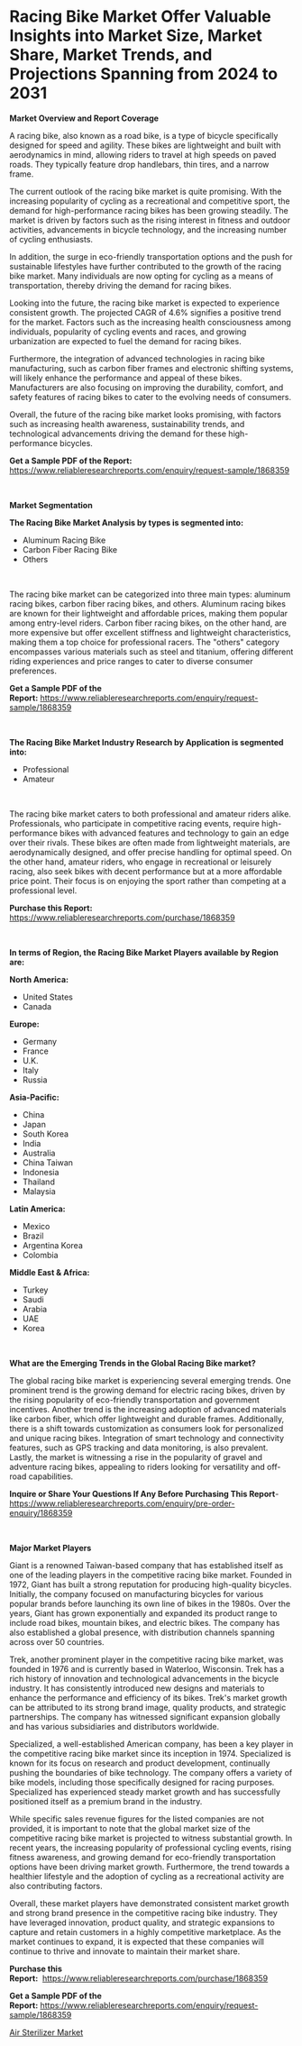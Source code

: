 <p><h1>Racing Bike Market Offer Valuable Insights into Market Size, Market Share, Market Trends, and Projections Spanning from 2024 to 2031</h1></p><p><strong>Market Overview and Report Coverage</strong></p>
<p><p>A racing bike, also known as a road bike, is a type of bicycle specifically designed for speed and agility. These bikes are lightweight and built with aerodynamics in mind, allowing riders to travel at high speeds on paved roads. They typically feature drop handlebars, thin tires, and a narrow frame.</p><p>The current outlook of the racing bike market is quite promising. With the increasing popularity of cycling as a recreational and competitive sport, the demand for high-performance racing bikes has been growing steadily. The market is driven by factors such as the rising interest in fitness and outdoor activities, advancements in bicycle technology, and the increasing number of cycling enthusiasts.</p><p>In addition, the surge in eco-friendly transportation options and the push for sustainable lifestyles have further contributed to the growth of the racing bike market. Many individuals are now opting for cycling as a means of transportation, thereby driving the demand for racing bikes.</p><p>Looking into the future, the racing bike market is expected to experience consistent growth. The projected CAGR of 4.6% signifies a positive trend for the market. Factors such as the increasing health consciousness among individuals, popularity of cycling events and races, and growing urbanization are expected to fuel the demand for racing bikes.</p><p>Furthermore, the integration of advanced technologies in racing bike manufacturing, such as carbon fiber frames and electronic shifting systems, will likely enhance the performance and appeal of these bikes. Manufacturers are also focusing on improving the durability, comfort, and safety features of racing bikes to cater to the evolving needs of consumers.</p><p>Overall, the future of the racing bike market looks promising, with factors such as increasing health awareness, sustainability trends, and technological advancements driving the demand for these high-performance bicycles.</p></p>
<p><strong>Get a Sample PDF of the Report:</strong> <a href="https://www.reliableresearchreports.com/enquiry/request-sample/1868359">https://www.reliableresearchreports.com/enquiry/request-sample/1868359</a></p>
<p>&nbsp;</p>
<p><strong>Market Segmentation</strong></p>
<p><strong>The Racing Bike Market Analysis by types is segmented into:</strong></p>
<p><ul><li>Aluminum Racing Bike</li><li>Carbon Fiber Racing Bike</li><li>Others</li></ul></p>
<p>&nbsp;</p>
<p><p>The racing bike market can be categorized into three main types: aluminum racing bikes, carbon fiber racing bikes, and others. Aluminum racing bikes are known for their lightweight and affordable prices, making them popular among entry-level riders. Carbon fiber racing bikes, on the other hand, are more expensive but offer excellent stiffness and lightweight characteristics, making them a top choice for professional racers. The "others" category encompasses various materials such as steel and titanium, offering different riding experiences and price ranges to cater to diverse consumer preferences.</p></p>
<p><strong>Get a Sample PDF of the Report:</strong>&nbsp;<a href="https://www.reliableresearchreports.com/enquiry/request-sample/1868359">https://www.reliableresearchreports.com/enquiry/request-sample/1868359</a></p>
<p>&nbsp;</p>
<p><strong>The Racing Bike Market Industry Research by Application is segmented into:</strong></p>
<p><ul><li>Professional</li><li>Amateur</li></ul></p>
<p>&nbsp;</p>
<p><p>The racing bike market caters to both professional and amateur riders alike. Professionals, who participate in competitive racing events, require high-performance bikes with advanced features and technology to gain an edge over their rivals. These bikes are often made from lightweight materials, are aerodynamically designed, and offer precise handling for optimal speed. On the other hand, amateur riders, who engage in recreational or leisurely racing, also seek bikes with decent performance but at a more affordable price point. Their focus is on enjoying the sport rather than competing at a professional level.</p></p>
<p><strong>Purchase this Report:</strong>&nbsp; <a href="https://www.reliableresearchreports.com/purchase/1868359">https://www.reliableresearchreports.com/purchase/1868359</a></p>
<p>&nbsp;</p>
<p><strong>In terms of Region, the Racing Bike Market Players available by Region are:</strong></p>
<p>
    <p> <strong> North America: </strong>
        <ul>
            <li>United States</li>
            <li>Canada</li>
        </ul>
        </p> 
    <p> <strong> Europe: </strong>
        <ul>
            <li>Germany</li>
            <li>France</li>
            <li>U.K.</li>
            <li>Italy</li>
            <li>Russia</li>
        </ul>
        </p> 
    <p> <strong> Asia-Pacific: </strong>
        <ul>
            <li>China</li>
            <li>Japan</li>
            <li>South Korea</li>
            <li>India</li>
            <li>Australia</li>
            <li>China Taiwan</li>
            <li>Indonesia</li>
            <li>Thailand</li>
            <li>Malaysia</li>
        </ul>
        </p> 
    <p> <strong> Latin America: </strong>
        <ul>
            <li>Mexico</li>
            <li>Brazil</li>
            <li>Argentina Korea</li>
            <li>Colombia</li>
        </ul>
        </p> 
    <p> <strong> Middle East & Africa: </strong>
        <ul>
            <li>Turkey</li>
            <li>Saudi</li>
            <li>Arabia</li>
            <li>UAE</li>
            <li>Korea</li>
        </ul>
    </p>
    </p>
<p>&nbsp;</p>
<p><strong>What are the Emerging Trends in the Global Racing Bike market?</strong></p>
<p><p>The global racing bike market is experiencing several emerging trends. One prominent trend is the growing demand for electric racing bikes, driven by the rising popularity of eco-friendly transportation and government incentives. Another trend is the increasing adoption of advanced materials like carbon fiber, which offer lightweight and durable frames. Additionally, there is a shift towards customization as consumers look for personalized and unique racing bikes. Integration of smart technology and connectivity features, such as GPS tracking and data monitoring, is also prevalent. Lastly, the market is witnessing a rise in the popularity of gravel and adventure racing bikes, appealing to riders looking for versatility and off-road capabilities.</p></p>
<p><strong>Inquire or Share Your Questions If Any Before Purchasing This Report</strong>- <a href="https://www.reliableresearchreports.com/enquiry/pre-order-enquiry/1868359">https://www.reliableresearchreports.com/enquiry/pre-order-enquiry/1868359</a></p>
<p>&nbsp;</p>
<p><strong>Major Market Players</strong></p>
<p><p>Giant is a renowned Taiwan-based company that has established itself as one of the leading players in the competitive racing bike market. Founded in 1972, Giant has built a strong reputation for producing high-quality bicycles. Initially, the company focused on manufacturing bicycles for various popular brands before launching its own line of bikes in the 1980s. Over the years, Giant has grown exponentially and expanded its product range to include road bikes, mountain bikes, and electric bikes. The company has also established a global presence, with distribution channels spanning across over 50 countries.</p><p>Trek, another prominent player in the competitive racing bike market, was founded in 1976 and is currently based in Waterloo, Wisconsin. Trek has a rich history of innovation and technological advancements in the bicycle industry. It has consistently introduced new designs and materials to enhance the performance and efficiency of its bikes. Trek's market growth can be attributed to its strong brand image, quality products, and strategic partnerships. The company has witnessed significant expansion globally and has various subsidiaries and distributors worldwide.</p><p>Specialized, a well-established American company, has been a key player in the competitive racing bike market since its inception in 1974. Specialized is known for its focus on research and product development, continually pushing the boundaries of bike technology. The company offers a variety of bike models, including those specifically designed for racing purposes. Specialized has experienced steady market growth and has successfully positioned itself as a premium brand in the industry.</p><p>While specific sales revenue figures for the listed companies are not provided, it is important to note that the global market size of the competitive racing bike market is projected to witness substantial growth. In recent years, the increasing popularity of professional cycling events, rising fitness awareness, and growing demand for eco-friendly transportation options have been driving market growth. Furthermore, the trend towards a healthier lifestyle and the adoption of cycling as a recreational activity are also contributing factors.</p><p>Overall, these market players have demonstrated consistent market growth and strong brand presence in the competitive racing bike industry. They have leveraged innovation, product quality, and strategic expansions to capture and retain customers in a highly competitive marketplace. As the market continues to expand, it is expected that these companies will continue to thrive and innovate to maintain their market share.</p></p>
<p><strong>Purchase this Report:</strong>&nbsp;&nbsp;<a href="https://www.reliableresearchreports.com/purchase/1868359">https://www.reliableresearchreports.com/purchase/1868359</a></p>
<p></p>
<p><strong>Get a Sample PDF of the Report:</strong>&nbsp;<a href="https://www.reliableresearchreports.com/enquiry/request-sample/1868359">https://www.reliableresearchreports.com/enquiry/request-sample/1868359</a></p>
<p><p><a href="https://github.com/GroverBarry/Market-Research-Report-List-2/blob/main/air-sterilizer-market.md">Air Sterilizer Market</a></p></p>